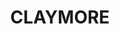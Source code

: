 ---
lastmod: '2025-04-06T06:05:20+00:00'
latitude: -34.051274
layout: suburb
longitude: 150.793614
postcode: '2559'
state: NSW
title: CLAYMORE
url: /nsw/claymore/
---